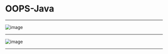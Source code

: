 # OOPS-Java
****************************************************************************************************************
![image](https://user-images.githubusercontent.com/111473426/205577243-5312b917-c9f6-4533-9960-31078c39812d.png)
****************************************************************************************************************
![image](https://user-images.githubusercontent.com/111473426/205577338-800b51c0-11d9-4a8e-806a-1bcf11faffad.png)
****************************************************************************************************************

